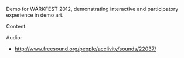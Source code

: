 Demo for WÄRKFEST 2012, demonstrating interactive and participatory experience in demo art.

Content:

Audio:
* http://www.freesound.org/people/acclivity/sounds/22037/
